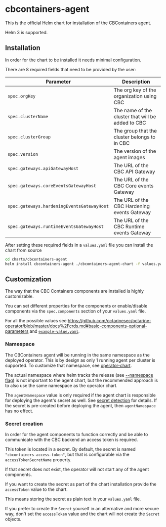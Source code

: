 # cbcontainers-agent

This is the official Helm chart for installation of the CBContainers agent.

Helm 3 is supported.

## Installation

In order for the chart to be installed it needs minimal configuration.

There are 8 required fields that need to be provided by the user:

| Parameter                                  | Description                                       |
|--------------------------------------------|---------------------------------------------------|
| `spec.orgKey`                              | The org key of the organization using CBC         |
| `spec.clusterName`                         | The name of the cluster that will be added to CBC |
| `spec.clusterGroup`                        | The group that the cluster belongs to in CBC      |
| `spec.version`                             | The version of the agent images                   |
| `spec.gateways.apiGatewayHost`             | The URL of the CBC API Gateway                    |
| `spec.gateways.coreEventsGatewayHost`      | The URL of the CBC Core events Gateway            |
| `spec.gateways.hardeningEventsGatewayHost` | The URL of the CBC Hardening events Gateway       |
| `spec.gateways.runtimeEventsGatewayHost`   | The URL of the CBC Runtime events Gateway         |

After setting these required fields in a `values.yaml` file you can install the chart from source

```sh
cd charts/cbcontainers-agent
helm install cbcontainers-agent ./cbcontainers-agent-chart -f values.yaml --namespace cbcontainers-dataplane
```

## Customization

The way that the CBC Containers components are installed is highly customizable.

You can set different properties for the components or enable/disable components via the `spec.components` section of your `values.yaml` file.

For all the possible values see <https://github.com/octarinesec/octarine-operator/blob/master/docs%2Fcrds.md#basic-components-optional-parameters> and [`example-value.yaml`](cbcontainers-agent-chart/example-values.yaml).

### Namespace

The CBContainers agent will be running in the same namespace as the deployed operator. This is by design as only 1 running agent per cluster is supported.
To customize that namespace, see [operator-chart](../cbcontainers-operator).

The actual namespace where helm tracks the release (see [--namespace flag](https://helm.sh/docs/helm/helm_install/)) is not important to the agent chart, 
but the recommended approach is to also use the same namespace as the operator chart.

The `agentNamespace` value is only required if the agent chart is responsible for deploying the agent's secret as well. See [secret detection](#secret-creation) for details.
If the secret is pre-created before deploying the agent, then `agentNamespace` has no effect.  

### Secret creation

In order for the agent components to function correctly and be able to communicate with the CBC backend an access token is required.

This token is located in a secret.
By default, the secret is named `"cbcontainers-access-token"`, but that is configurable via the `accessTokenSecretName` property.

If that secret does not exist, the operator will not start any of the agent components.

If you want to create the secret as part of the chart installation provide the `accessToken` value to the chart.

This means storing the secret as plain text in your `values.yaml` file.

If you prefer to create the `Secret` yourself in an alternative and more secure way, don't set the `accessToken` value and the chart will not create the `Secret` objects.
